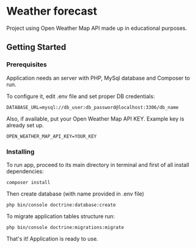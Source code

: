 # Weather forecast

Project using Open Weather Map API made up in educational purposes.

## Getting Started
### Prerequisites
Application needs an server with PHP, MySql database and Composer to run.

To configure it, edit .env file and set proper DB credentials:
```
DATABASE_URL=mysql://db_user:db_password@localhost:3306/db_name
``` 
Also, if available, put your Open Weather Map API KEY. Example key is already set up.
```
OPEN_WEATHER_MAP_API_KEY=YOUR_KEY
```

### Installing
To run app, proceed to its main directory in terminal and first of all install dependencies:
```
composer install
```

Then create database (with name provided in .env file)
```
php bin/console doctrine:database:create
```

To migrate application tables structure run:
```
php bin/console doctrine:migrations:migrate
```

That's it! Application is ready to use.
